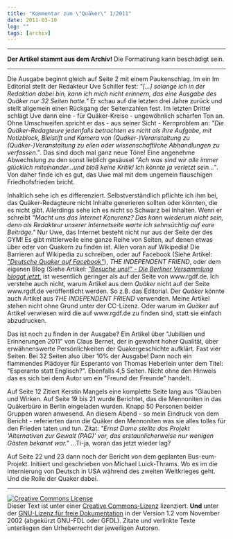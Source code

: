 ```yaml
---
title: "Kommentar zum \"Quäker\" 1/2011"
date: 2011-03-10
log: ""
tags: [archiv]
---
```

<hr><b>Der Artikel stammt aus dem Archiv!</b> Die Formatirung kann beschädigt sein.<hr>

<p>Die Ausgabe beginnt gleich auf Seite 2 mit einem Paukenschlag. Im ein Im Editorial stellt der Redakteur Uve Schiller fest: <i>"[...] solange ich in der Redaktion dabei bin, kann ich mich nicht erinnern, das eine Ausgabe des Quäker nur 32 Seiten hatte."</i> Er schau auf die letzten drei Jahre zurück und stellt allgemein einen Rückgang der Seitenzahlen fest. Im letzten Drittel schlägt Uve dann eine - für Quäker-Kreise - ungewöhnlich scharfen Ton an. <!--break--> Ohne Umschweifen spricht er das - aus seiner Sicht - Kernproblem an: <i>"Die Quäker-Redagteure jedenfalls betrachten es nicht als ihre Aufgabe, mit Notizblock, Bleistift und Kamera von (Quäker-)Veranstaltung zu (Quäker-)Veranstaltung zu eilen oder wissenschaftliche Abhandlungen zu verfassen."</i>. Das sind doch mal ganz neue Töne! Eine angenehme Abwechslung zu den sonst lieblich gesäusel <i>"Ach was sind wir alle immer glücklich miteinander...und bloß keine Kritik! Ich könnte ja verletzt sein..."</i>. Von daher finde ich es gut, das Uwe mal mit dem ungemein flauschigen Friedhofsfrieden bricht.</p>

<p>Inhaltlich sehe ich es differenziert. Selbstverständlich pflichte ich ihm bei, das Quäker-Redagteure nicht Inhalte generieren sollten oder könnten, die es nicht gibt. Allerdings sehe ich es nicht so Schwarz bei Inhalten. Wenn er schreibt <i>"Macht uns das Internet Konurenz? Das kann wiederum nicht sein, denn als Redakteur unserer Internetseite warte ich sehnsüchtig auf eure Beiträge."</i> Nur Uwe, das Internet besteht nicht nur aus der Seite der des GYM! Es gibt mittlerweile eine ganze Reihe von Seiten, auf denen etwas über oder von Quakern zu finden ist. Allen voran auf Wikipedia! Die Barrieren auf Wikipedia zu schreiben, oder auf Facebook (Siehe Artikel: <a href="http://www.the-independent-friend.de/?q=node/681"><i>"Deutsche Quaker auf Facebook"</i></a>), <i> THE INDEPENDENT FRIEND</i>, oder dem eigenen Blog (Siehe Artikel: <a href="http://www.the-independent-friend.de/?q=node/717"><i>"Besuche uns!" - Die Berliner Versammlung bloggt jetzt.</i></a> ist wesentlich geringer als auf der Seite von www.rgdf.de. Ich verstehe auch nicht, warum Artikel aus dem <i>Quäker</i> nicht auf der Seite  www.rgdf.de veröffentlicht werden. So z.B. das Editorial. Der <i>Quäker</i> könnte auch Artikel aus <i> THE INDEPENDENT FRIEND</i> verwenden. Meine Artikel stehen nicht ohne Grund unter der CC-Lizenz. Oder warum im <i>Quäker</i> auf Artikel verwiesen wird die auf www.rgdf.de zu finden sind, statt sie einfach abzudrucken.</p>

<p>Das ist noch zu finden in der Ausgabe? Ein Artikel über "Jubiläen und Erinnerungen 2011" von Claus Bernet, der in gewohnt hoher Qualität, über erwähnenswerte Persönlichkeiten der Quakergeschichte aufklärt. Fast vier Seiten. Bei 32 Seiten also über 10% der Ausgabe! Dann noch ein flammendes Plädoyer für Esperanto von Thomas Heberlein unter dem Titel: "Esperanto statt Englisch?". Ebenfalls 4,5 Seiten. Nicht ohne den Hinweis das es sich bei dem Autor um ein "Freund der Freunde" handelt.  </p>

<p>Auf Seite 12 Zitiert Kerstin Mangels eine komplette Seite lang aus "Glauben und Wirken. Auf Seite 19 bis 21 wurde Berichtet, das die Mennoniten in das Quäkerbüro in Berlin eingeladen wurden. Knapp 50 Personen beider Gruppen waren anwesend. An diesem Abend - so mein Eindruck von dem Bericht - referierten dann die Quäker den Mennoniten was sie alles tolles für den Frieden taten und tun. Zitat: <i>"Ernst Dame stellte das Projekt 'Alternativen zur Gewalt (PAG)' vor, das erstaunlicherweise nur wenigen Gästen bekannt war."</i> ...Ti-ja, woran das jetzt wieder lag?    </p>

<p>Auf Seite 22 und 23 dann noch der Bericht von dem geplanten Bus-eum-Projekt. Initiiert und geschrieben von Michael Luick-Thrams. Wo es im die internierung von Deutsch in USA während des zweiten Weltkrieges geht. Und die Rolle der Quaker dabei. </p>


<hr />
<p><a rel="license" href="http://creativecommons.org/licenses/by-sa/3.0/de/"><img alt="Creative Commons License" style="border-width: 0pt;" src="http://i.creativecommons.org/l/by-sa/3.0/de/88x31.png" /></a><br />
Dieser <span xmlns:dc="http://purl.org/dc/elements/1.1/" href="http://purl.org/dc/dcmitype/Text" rel="dc:type">Text</span> ist unter einer <a rel="license" href="http://creativecommons.org/licenses/by-sa/3.0/de/">Creative Commons-Lizenz</a> lizenziert. <b>Und</b> unter der <a href="http://de.wikipedia.org/wiki/GFDL">GNU-Lizenz f&uuml;r freie Dokumentation</a> in der Version 1.2 vom November 2002 (abgek&uuml;rzt GNU-FDL oder GFDL). Zitate und verlinkte Texte unterliegen den Urheberrecht der jeweiligen Autoren.</p>

